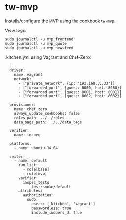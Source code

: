 # tw-mvp

Installs/configure the MVP using the cookbook `tw-mvp`.


View logs:

    sudo journalctl -u mvp_frontend
    sudo journalctl -u mvp_quote
    sudo journalctl -u mvp_newsfeed

.kitchen.yml using Vagrant and Chef-Zero:

      ---
      driver:
        name: vagrant
        network:
          - ["private_network", {ip: "192.168.33.33"}]
          - ["forwarded_port", {guest: 8000, host: 8080}]
          - ["forwarded_port", {guest: 8001, host: 8081}]
          - ["forwarded_port", {guest: 8002, host: 8082}]

      provisioner:
        name: chef_zero
        always_update_cookbooks: false
        roles_path: ../../roles
        data_bags_path: ../../data_bags

      verifier:
        name: inspec

      platforms:
        - name: ubuntu-16.04

      suites:
        - name: default
          run_list:
            - role[base]
            - role[mvp]
          verifier:
            inspec_tests:
              - test/smoke/default
          attributes:
            authorization:
              sudo:
                users: ['kitchen', 'vagrant']
                passwordless: true
                include_sudoers_d: true
